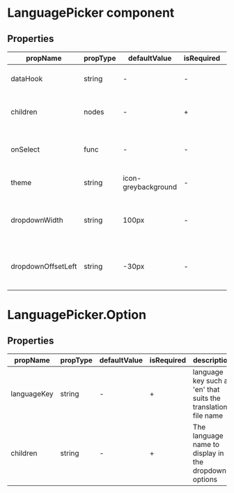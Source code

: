 # LanguagePicker component

## Properties

| propName | propType | defaultValue | isRequired | description |
|----------|----------|--------------|------------|-------------|
| dataHook | string | - | - | Specifies a data-hook for tests |
| children | nodes | - | + | Specify the languages list to render |
| onSelect | func | - | - | Callback to call on language selection |
| theme | string | icon-greybackground | - | Theme of the icon's background |
| dropdownWidth | string | 100px | - | An optional custom width for the dropdown |
| dropdownOffsetLeft | string | -30px | - | Am optional horizontal offset to the dropdown |


# LanguagePicker.Option

## Properties

| propName | propType | defaultValue | isRequired | description |
|----------|----------|--------------|------------|-------------|
| languageKey | string | - | + | language key such as 'en' that suits the translation file name |
| children | string | - | + | The language name to display in the dropdown's options |
